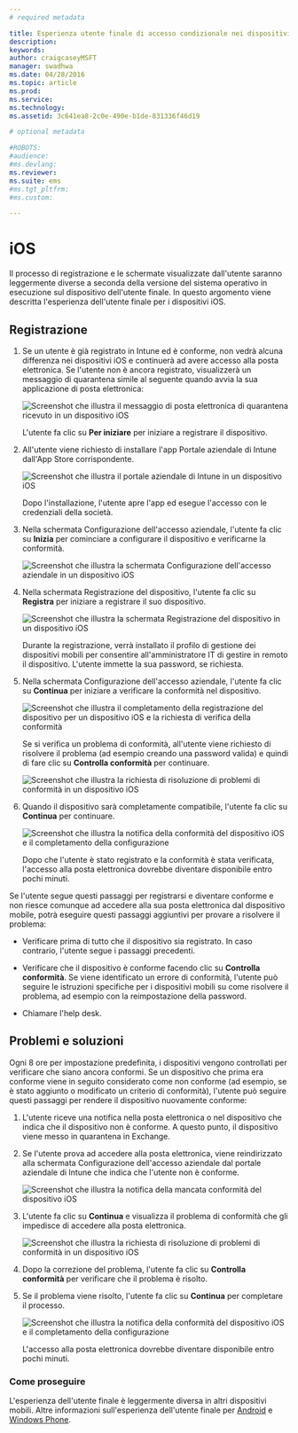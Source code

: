 ```yaml
---
# required metadata

title: Esperienza utente finale di accesso condizionale nei dispositivi iOS
description:
keywords:
author: craigcaseyMSFT
manager: swadhwa
ms.date: 04/28/2016
ms.topic: article
ms.prod:
ms.service:
ms.technology:
ms.assetid: 3c641ea8-2c0e-490e-b1de-831336f46d19

# optional metadata

#ROBOTS:
#audience:
#ms.devlang:
ms.reviewer:
ms.suite: ems
#ms.tgt_pltfrm:
#ms.custom:

---
```


# iOS

Il processo di registrazione e le schermate visualizzate dall'utente saranno leggermente diverse a seconda della versione del sistema operativo in esecuzione sul dispositivo dell'utente finale. In questo argomento viene descritta l'esperienza dell'utente finale per i dispositivi iOS.

## Registrazione

1.  Se un utente è già registrato in Intune ed è conforme, non vedrà alcuna differenza nei dispositivi iOS e continuerà ad avere accesso alla posta elettronica. Se l'utente non è ancora registrato, visualizzerà un messaggio di quarantena simile al seguente quando avvia la sua applicazione di posta elettronica:

    ![Screenshot che illustra il messaggio di posta elettronica di quarantena ricevuto in un dispositivo iOS](./media/ProtectEmail/EUX-iOS-Get-Started.PNG)

    L'utente fa clic su **Per iniziare** per iniziare a registrare il dispositivo.

2.  All'utente viene richiesto di installare l'app Portale aziendale di Intune dall'App Store corrispondente.

    ![Screenshot che illustra il portale aziendale di Intune in un dispositivo iOS](./media/ProtectEmail/EUX-iOS-intune-Company-Portal.png)

    Dopo l'installazione, l'utente apre l'app ed esegue l'accesso con le credenziali della società.

3.  Nella schermata Configurazione dell'accesso aziendale, l'utente fa clic su **Inizia** per cominciare a configurare il dispositivo e verificarne la conformità.

    ![Screenshot che illustra la schermata Configurazione dell'accesso aziendale in un dispositivo iOS](./media/ProtectEmail/EUX-iOS-company-AccessSetup.png)

4.  Nella schermata Registrazione del dispositivo, l'utente fa clic su **Registra** per iniziare a registrare il suo dispositivo.

    ![Screenshot che illustra la schermata Registrazione del dispositivo in un dispositivo iOS](./media/ProtectEmail/EUX-iOS-device-Enrollment.png)

    Durante la registrazione, verrà installato il profilo di gestione dei dispositivi mobili per consentire all'amministratore IT di gestire in remoto il dispositivo. L'utente immette la sua password, se richiesta.

5.  Nella schermata Configurazione dell'accesso aziendale, l'utente fa clic su **Continua** per iniziare a verificare la conformità nel dispositivo.

    ![Screenshot che illustra il completamento della registrazione del dispositivo per un dispositivo iOS e la richiesta di verifica della conformità](./media/ProtectEmail/EUX-iOS-device-Compliance-Check.png)

    Se si verifica un problema di conformità, all'utente viene richiesto di risolvere il problema (ad esempio creando una password valida) e quindi di fare clic su **Controlla conformità** per continuare.

    ![Screenshot che illustra la richiesta di risoluzione di problemi di conformità in un dispositivo iOS](./media/ProtectEmail/EUX-iOS-check-Compliance.png)

6.  Quando il dispositivo sarà completamente compatibile, l'utente fa clic su **Continua** per continuare.

    ![Screenshot che illustra la notifica della conformità del dispositivo iOS e il completamento della configurazione](./media/ProtectEmail/EUX-iOS-compliance-Check-Completed.png)

    Dopo che l'utente è stato registrato e la conformità è stata verificata, l'accesso alla posta elettronica dovrebbe diventare disponibile entro pochi minuti.

Se l'utente segue questi passaggi per registrarsi e diventare conforme e non riesce comunque ad accedere alla sua posta elettronica dal dispositivo mobile, potrà eseguire questi passaggi aggiuntivi per provare a risolvere il problema:

-   Verificare prima di tutto che il dispositivo sia registrato. In caso contrario, l'utente segue i passaggi precedenti.

-   Verificare che il dispositivo è conforme facendo clic su **Controlla conformità**. Se viene identificato un errore di conformità, l'utente può seguire le istruzioni specifiche per i dispositivi mobili su come risolvere il problema, ad esempio con la reimpostazione della password.

-   Chiamare l'help desk.

## Problemi e soluzioni
Ogni 8 ore per impostazione predefinita, i dispositivi vengono controllati per verificare che siano ancora conformi. Se un dispositivo che prima era conforme viene in seguito considerato come non conforme (ad esempio, se è stato aggiunto o modificato un criterio di conformità), l'utente può seguire questi passaggi per rendere il dispositivo nuovamente conforme:

1.  L'utente riceve una notifica nella posta elettronica o nel dispositivo che indica che il dispositivo non è conforme. A questo punto, il dispositivo viene messo in quarantena in Exchange.

2.  Se l'utente prova ad accedere alla posta elettronica, viene reindirizzato alla schermata Configurazione dell'accesso aziendale dal portale aziendale di Intune che indica che l'utente non è conforme.

    ![Screenshot che illustra la notifica della mancata conformità del dispositivo iOS](./media/ProtectEmail/EUX-iOS-fallOut-Compliance.png)

3.  L'utente fa clic su **Continua** e visualizza il problema di conformità che gli impedisce di accedere alla posta elettronica.

    ![Screenshot che illustra la richiesta di risoluzione di problemi di conformità in un dispositivo iOS](./media/ProtectEmail/EUX-iOS-check-Compliance.png)

4.  Dopo la correzione del problema, l'utente fa clic su **Controlla conformità** per verificare che il problema è risolto.

5.  Se il problema viene risolto, l'utente fa clic su **Continua** per completare il processo.

    ![Screenshot che illustra la notifica della conformità del dispositivo iOS e il completamento della configurazione](./media/ProtectEmail/EUX-iOS-compliance-Check-Completed.png)

    L'accesso alla posta elettronica dovrebbe diventare disponibile entro pochi minuti.

### Come proseguire
L'esperienza dell'utente finale è leggermente diversa in altri dispositivi mobili. Altre informazioni sull'esperienza dell'utente finale per [Android](end-user-experience-conditional-access-android.md) e [Windows Phone](end-user-experience-conditional-access-winphone.md).


<!--HONumber=Apr16_HO4-->


